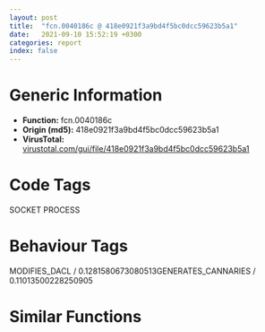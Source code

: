 ```yaml
---
layout: post
title:  "fcn.0040186c @ 418e0921f3a9bd4f5bc0dcc59623b5a1"
date:   2021-09-10 15:52:19 +0300
categories: report
index: false
---
```


# Generic Information
- **Function:** fcn.0040186c
- **Origin (md5):** 418e0921f3a9bd4f5bc0dcc59623b5a1
- **VirusTotal:** [virustotal.com/gui/file/418e0921f3a9bd4f5bc0dcc59623b5a1][virustotal_ref]

# Code Tags
<span class="tag" id="SOCKET">SOCKET</span>
<span class="tag" id="PROCESS">PROCESS</span>


# Behaviour Tags
<span class="bhv-tag" id="MODIFIES_DACL">MODIFIES_DACL / 0.1281580673080513</span><span class="bhv-tag" id="GENERATES_CANNARIES">GENERATES_CANNARIES / 0.11013500228250905</span>

# Similar Functions
<script type="text/javascript" src="https://www.gstatic.com/charts/loader.js"></script>
<script type="text/javascript">

    google.charts.load('current', {'packages':['corechart']});
    google.charts.setOnLoadCallback(drawChart);

    function drawChart() {
    var data = new google.visualization.DataTable();
        data.addColumn('number', 'X');
        data.addColumn('number', 'Y');
        data.addColumn({type: 'string', role: 'tooltip', 'p': {'html': true}});
        data.addColumn({'type': 'string', 'role': 'style'});
        
        data.addRows([
    [-184.78831481933594, 537.9657592773438, '<b><a href="/report/fcn.0040186c@418e0921f3a9bd4f5bc0dcc59623b5a1">fcn.0040186c</a><br>@418e0921f3a9bd4f5bc0dcc59623b5a1</b><br>', 'point { fill-color: #e0440e; }'],
[-1053.8681640625, 312.11676025390625, '<b><a href="/report/fcn.00419eb5@6c5b0418e4a4c57d99cda47d2717045d">fcn.00419eb5</a><br>@6c5b0418e4a4c57d99cda47d2717045d</b><br>', 'null'],
[40.36283493041992, -331.2924499511719, '<b><a href="/report/fcn.004022e1@418e0921f3a9bd4f5bc0dcc59623b5a1">fcn.004022e1</a><br>@418e0921f3a9bd4f5bc0dcc59623b5a1</b><br>', 'null'],
[-828.7131958007812, -557.14208984375, '<b><a href="/report/fcn.00401000@418e0921f3a9bd4f5bc0dcc59623b5a1">fcn.00401000</a><br>@418e0921f3a9bd4f5bc0dcc59623b5a1</b><br>', 'null'],

        ]);

    var options = {
        title: 'Similarity Plot',
        legend: 'none',
        colors: ['#dedbd9', '#e6693e', '#ec8f6e', '#f3b49f', '#f6c7b6'],
        tooltip: {isHtml: true, trigger: 'both'},
        explorer: {
        actions: ["dragToZoom", "rightClickToReset"],
        },
        chartArea: {
        width: '80%',
        height: '80%'
        },
        width: '100%',
        height: '100%'
    };

    var chart = new google.visualization.ScatterChart(document.getElementById('chart_div'));

    chart.draw(data, options);
    }
    
</script>


<div id="chart_div" style="width: 100%px; height: 100%;"></div>

# Disassembled Code
{% highlight nasm %}

push 0x2a8
push 0x49f310
call fcn.0045a6c0
xor edi, edi
mov dword[ebp-0x278], edi
xor eax, eax
and dword[ebp-0x278], eax
inc eax
cmp eax, 8
jl 0x401885
cmp dword[ebp-0x278], edi
jge 0x4018a8
mov eax, dword[ebp-0x278]
imul eax, eax, 0xfffffffb
mov dword[ebp-0x278], eax
mov eax, dword[ebp-0x278]
cdq
push 0xd
pop ecx
idiv ecx
test edx, edx
jne 0x4018c4
call dword[sym.imp.KERNEL32.dll_GetCurrentProcess]
mov dword[ebp-0x278], eax
xor eax, eax
and dword[ebp-0x278], eax
inc eax
cmp eax, 0xd
jl 0x4018c6
cmp dword[ebp-0x278], edi
jge 0x4018e9
mov eax, dword[ebp-0x278]
imul eax, eax, 0xfffffffb
mov dword[ebp-0x278], eax
mov eax, dword[ebp-0x278]
cdq
push 0xd
pop ecx
idiv ecx
test edx, edx
jne 0x401905
call dword[sym.imp.KERNEL32.dll_GetCurrentProcess]
mov dword[ebp-0x278], eax
mov dword[ebp-4], edi
push 7
pop ecx
mov dword[ebp-0x2b8], ecx
mov dword[ebp-0x290], edi
cmp dword[ebp-0x290], 5
jge 0x401950
mov eax, dword[ebp-0x290]
cdq
mov esi, ecx
idiv esi
test edx, edx
jne 0x401935
dec dword[ebp-0x2b8]
mov eax, dword[ebp-0x278]
cdq
idiv dword[ebp-0x2b8]
mov dword[ebp-0x278], eax
inc dword[ebp-0x290]
jmp 0x401917
mov dword[ebp-4], 0xfffffffe
jmp 0x401982
xor ecx, ecx
mov eax, ecx
cdq
push 5
pop esi
idiv esi
cmp edx, 2
je 0x40199e
cmp edx, 3
je 0x40199e
xor dword[ebp-0x278], ecx
jmp 0x4019ad
mov eax, ecx
imul eax, dword[ebp-0x278]
mov dword[ebp-0x278], eax
inc ecx
cmp ecx, 0x1e
jl 0x401984
lea eax, [ebp-0x274]
push eax
push 0x487394
call dword[sym.imp.KERNEL32.dll_FindFirstFileW]
xor esi, esi
mov eax, esi
cdq
push 3
pop ecx
idiv ecx
cmp edx, 1
jne 0x4019dc
and dword[ebp-0x278], esi
jmp 0x4019f6
mov eax, 1
mov ebx, 2
mov ecx, 3
mov edx, 4
or dword[ebp-0x278], esi
inc esi
cmp esi, 0x18
jl 0x4019c7
xor eax, eax
mov ecx, eax
and ecx, reloc.WS2_32.dll_accept
jns 0x401a0d
dec ecx
or ecx, 0xfffffffe
inc ecx
cmp ecx, 1
jne 0x401a1a
add dword[ebp-0x278], eax
jmp 0x401a20
sub dword[ebp-0x278], eax
inc eax
cmp eax, 5
jl 0x4019fe
mov esi, 0x48738c
push esi
push esi
mov ebx, dword[sym.imp.USER32.dll_FindWindowW]
call ebx
xor ecx, ecx
xor dword[ebp-0x278], ecx
jge 0x401a45
neg dword[ebp-0x278]
mov eax, dword[ebp-0x278]
cdq
push 7
pop edi
idiv edi
test edx, edx
jne 0x401a5b
and dword[ebp-0x278], edx
inc ecx
cmp ecx, 0x10
jl 0x401a37
xor eax, eax
xor edi, edi
inc edi
mov ecx, eax
and ecx, reloc.WS2_32.dll_accept
jns 0x401a75
dec ecx
or ecx, 0xfffffffe
inc ecx
cmp ecx, edi
jne 0x401a81
add dword[ebp-0x278], eax
jmp 0x401a87
sub dword[ebp-0x278], eax
inc eax
cmp eax, 0x10
jl 0x401a66
push esi
push esi
call ebx
xor ecx, ecx
mov eax, ecx
cdq
push 5
pop esi
idiv esi
cmp edx, 2
je 0x401aad
cmp edx, 3
je 0x401aad
xor dword[ebp-0x278], ecx
jmp 0x401abc
mov eax, ecx
imul eax, dword[ebp-0x278]
mov dword[ebp-0x278], eax
inc ecx
cmp ecx, 0xe
jl 0x401a93
lea eax, [ebp-0x274]
push eax
push 0x487394
call dword[sym.imp.KERNEL32.dll_FindFirstFileW]
xor esi, esi
xor eax, eax
and dword[ebp-0x278], eax
inc eax
cmp eax, 0xe
jl 0x401ad8
cmp dword[ebp-0x278], esi
jge 0x401afb
mov eax, dword[ebp-0x278]
imul eax, eax, 0xfffffffb
mov dword[ebp-0x278], eax
mov eax, dword[ebp-0x278]
cdq
push 0xd
pop ecx
idiv ecx
test edx, edx
jne 0x401b17
call dword[sym.imp.KERNEL32.dll_GetCurrentProcess]
mov dword[ebp-0x278], eax
mov eax, esi
cdq
push 3
pop ecx
idiv ecx
cmp edx, edi
jne 0x401b2b
and dword[ebp-0x278], esi
jmp 0x401b45
mov eax, 1
mov ebx, 2
mov ecx, 3
mov edx, 4
or dword[ebp-0x278], esi
inc esi
cmp esi, 0xb
jl 0x401b17
xor ecx, ecx
push 7
pop ebx
xor dword[ebp-0x278], ecx
jge 0x401b5e
neg dword[ebp-0x278]
mov eax, dword[ebp-0x278]
cdq
mov esi, ebx
idiv esi
test edx, edx
jne 0x401b73
and dword[ebp-0x278], edx
inc ecx
cmp ecx, 9
jl 0x401b50
mov dword[ebp-4], edi
mov dword[ebp-0x29c], ebx
and dword[ebp-0x284], 0
cmp dword[ebp-0x284], 0xc
jge 0x401bc2
mov eax, dword[ebp-0x284]
cdq
mov ecx, ebx
idiv ecx
test edx, edx
jne 0x401ba7
dec dword[ebp-0x29c]
mov eax, dword[ebp-0x278]
cdq
idiv dword[ebp-0x29c]
mov dword[ebp-0x278], eax
inc dword[ebp-0x284]
jmp 0x401b89
mov dword[ebp-4], 0xfffffffe
jmp 0x401bf7
mov edx, edi
mov eax, edi
push 0xf
pop esi
lea ecx, [eax+edx]
mov edx, eax
mov eax, ecx
add dword[ebp-0x278], ecx
dec esi
jne 0x401bfe
add dword[ebp-0x278], 0xf
push 2
pop esi
add dword[ebp-0x278], esi
inc dword[ebp-0x278]
xor edi, edi
xor eax, eax
and dword[ebp-0x278], eax
inc eax
cmp eax, esi
jl 0x401c28
cmp dword[ebp-0x278], edi
jge 0x401c4a
mov eax, dword[ebp-0x278]
imul eax, eax, 0xfffffffb
mov dword[ebp-0x278], eax
mov eax, dword[ebp-0x278]
cdq
push 0xd
pop ecx
idiv ecx
test edx, edx
jne 0x401c66
call dword[sym.imp.KERNEL32.dll_GetCurrentProcess]
mov dword[ebp-0x278], eax
xor eax, eax
and dword[ebp-0x278], eax
inc eax
cmp eax, 6
jl 0x401c68
cmp dword[ebp-0x278], edi
jge 0x401c8b
mov eax, dword[ebp-0x278]
imul eax, eax, 0xfffffffb
mov dword[ebp-0x278], eax
mov eax, dword[ebp-0x278]
cdq
push 0xd
pop ecx
idiv ecx
test edx, edx
jne 0x401ca7
call dword[sym.imp.KERNEL32.dll_GetCurrentProcess]
mov dword[ebp-0x278], eax
mov dword[ebp-4], esi
mov dword[ebp-0x2a4], ebx
mov dword[ebp-0x298], edi
cmp dword[ebp-0x298], 3
jge 0x401cef
mov eax, dword[ebp-0x298]
cdq
mov ecx, ebx
idiv ecx
test edx, edx
jne 0x401cd4
dec dword[ebp-0x2a4]
mov eax, dword[ebp-0x278]
cdq
idiv dword[ebp-0x2a4]
mov dword[ebp-0x278], eax
inc dword[ebp-0x298]
jmp 0x401cb6
mov dword[ebp-4], 0xfffffffe
jmp 0x401d23
mov eax, dword[ebp-0x278]
mov dword[ebp-0x278], eax
cmp eax, edi
jge 0x401d39
neg dword[ebp-0x278]
mov eax, dword[ebp-0x278]
cdq
mov ecx, ebx
idiv ecx
test edx, edx
jne 0x401d4e
mov dword[ebp-0x278], edi
xor ecx, ecx
mov eax, ecx
cdq
push 5
pop esi
idiv esi
cmp edx, 2
je 0x401d6a
cmp edx, 3
je 0x401d6a
xor dword[ebp-0x278], ecx
jmp 0x401d79
mov eax, ecx
imul eax, dword[ebp-0x278]
mov dword[ebp-0x278], eax
inc ecx
cmp ecx, 4
jl 0x401d50
lea eax, [ebp-0x274]
push eax
push 0x487394
call dword[sym.imp.KERNEL32.dll_FindFirstFileW]
xor ecx, ecx
xor dword[ebp-0x278], ecx
jge 0x401da1
neg dword[ebp-0x278]
mov eax, dword[ebp-0x278]
cdq
mov esi, ebx
idiv esi
test edx, edx
jne 0x401db6
mov dword[ebp-0x278], edi
inc ecx
cmp ecx, 2
jl 0x401d93
mov eax, dword[ebp-0x278]
mov dword[ebp-0x278], eax
cmp eax, edi
jge 0x401dd2
neg dword[ebp-0x278]
mov eax, dword[ebp-0x278]
cdq
idiv ebx
test edx, edx
jne 0x401de5
mov dword[ebp-0x278], edi
mov eax, 1
mov ebx, 2
mov ecx, 3
mov edx, 4
mov esi, dword[ebp-0x278]
mov dword[ebp-0x278], esi
xor eax, eax
and esi, eax
mov dword[ebp-0x278], esi
inc eax
cmp eax, 4
jl 0x401e07
test esi, esi
jns 0x401e22
imul esi, esi, 0xfffffffb
mov dword[ebp-0x278], esi
mov eax, esi
cdq
push 0xd
pop ecx
idiv ecx
test edx, edx
jne 0x401e3c
call dword[sym.imp.KERNEL32.dll_GetCurrentProcess]
mov esi, eax
mov dword[ebp-0x278], esi
xor edi, edi
mov eax, edi
cdq
push 3
pop ecx
idiv ecx
cmp edx, 1
jne 0x401e4f
and esi, edi
jmp 0x401e65
mov eax, 1
mov ebx, 2
mov ecx, 3
mov edx, 4
or esi, edi
mov dword[ebp-0x278], esi
inc edi
cmp edi, 2
jl 0x401e3e
test esi, esi
jns 0x401e7e
imul esi, esi, 0xfffffffb
mov dword[ebp-0x278], esi
mov eax, esi
cdq
push 0xd
pop ecx
idiv ecx
test edx, edx
jne 0x401e98
call dword[sym.imp.KERNEL32.dll_GetCurrentProcess]
mov esi, eax
mov dword[ebp-0x278], esi
push 3
pop ecx
mov dword[ebp-4], ecx
push 7
pop edi
mov dword[ebp-0x2b4], edi
and dword[ebp-0x294], 0
cmp dword[ebp-0x294], ecx
jge 0x401f06
mov eax, dword[ebp-0x294]
cdq
mov ebx, edi
idiv ebx
test edx, edx
jne 0x401ecb
dec dword[ebp-0x2b4]
mov eax, esi
cdq
idiv dword[ebp-0x2b4]
mov esi, eax
mov dword[ebp-0x278], esi
inc dword[ebp-0x294]
jmp 0x401eae
mov dword[ebp-4], 0xfffffffe
lea eax, [ebp-0x274]
push eax
push 0x487394
call dword[sym.imp.KERNEL32.dll_FindFirstFileW]
xor edi, edi
mov eax, edi
cdq
push 3
pop ecx
idiv ecx
cmp edx, 1
jne 0x401f32
and esi, edi
jmp 0x401f48
mov eax, 1
mov ebx, 2
mov ecx, 3
mov edx, 4
or esi, edi
mov dword[ebp-0x278], esi
inc edi
cmp edi, 2
jl 0x401f21
xor ecx, ecx
push 4
pop edi
mov eax, ecx
cdq
push 5
pop ebx
idiv ebx
cmp edx, 2
je 0x401f6f
cmp edx, 3
je 0x401f6f
imul esi, ecx
mov dword[ebp-0x278], esi
inc ecx
cmp ecx, edi
jl 0x401f59

{% endhighlight %}

[virustotal_ref]: https://www.virustotal.com/gui/file/418e0921f3a9bd4f5bc0dcc59623b5a1